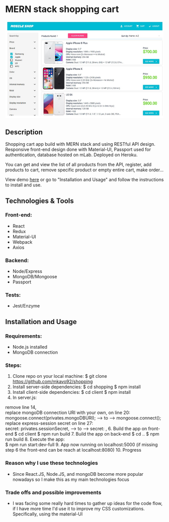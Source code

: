 # MERN stack shopping cart

<img src="githubImg/mobile_shop.jpg"/>

## Description

Shopping cart app build with MERN stack and using RESTful API design. Responsive front-end design done with Material-UI, Passport used for authentication, database hosted on mLab. Deployed on Heroku.

You can get and view the list of all products from the API, register, add products to cart, remove specific product or empty entire cart, make order...

View demo <a href="http://ij-mobile-shop.herokuapp.com/">here</a> or go to "Installation and Usage" and follow the instructions to install and use.

## Technologies & Tools

### Front-end:

* React
* Redux
* Material-UI
* Webpack
* Axios

### Backend:

* Node/Express
* MongoDB/Mongoose
* Passport

### Tests:

* Jest/Enzyme

## Installation and Usage

### Requirements:

* Node.js installed
* MongoDB connection

### Steps:
1. Clone repo on your local machine:
$ git clone https://github.com/mkavo92/shopping
2. Install server-side dependencies:
$ cd shopping
$ npm install
3. Install client-side dependencies:
$ cd client
$ npm install
4. In server.js:<br/>

remove line 14,<br/>
replace mongoDB connection URI with your own, on line 20:<br/>
mongoose.connect(privates.mongoDBURI); --> to --> mongoose.connect(<Insert your mongoDB connection string here>);
replace express-session secret on line 27:<br/>
secret: privates.sessionSecret, --> to --> secret: <Insert your secret string here>,
6. Build the app on front-end
$ cd client
$ npm run build
7. Build the app on back-end
$ cd ..
$ npm run build
8. Execute the app:<br/>
$ npm run start:dev-full
9. App now running on localhost:5000
(if missing step 6 the front-end can be reach at localhost:8080)
10. Progress

### Reason why I use these technologies

- Since React.JS, Node.JS, and mongoDB become more popular nowadays so I make this as my main technologies focus

### Trade offs and possible improvements

- I was facing some really hard times to gather up ideas for the code flow, if I have more time I'd use it to improve my CSS customizations. Specifically, using the material-UI